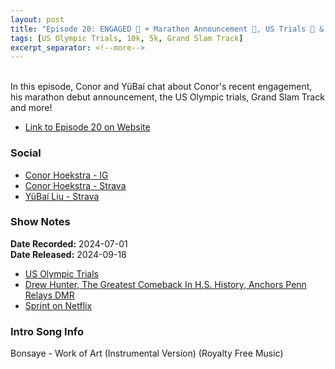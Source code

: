 ```yaml
---
layout: post
title: "Episode 20: ENGAGED 💍 + Marathon Announcement 🍻, US Trials 🏁 & Grand Slam Track 🏆!"
tags: [US Olympic Trials, 10k, 5k, Grand Slam Track]
excerpt_separator: <!--more-->
---
```


<div id="buzzsprout-player-15777590"></div><script src="https://www.buzzsprout.com/2138032/15777590-episode-20-engaged-marathon-announcement-us-trials-grand-slam-track.js?container_id=buzzsprout-player-15777590&player=small" type="text/javascript" charset="utf-8"></script>

<br>In this episode, Conor and YüBaí chat about Conor's recent engagement, his marathon debut announcement, the US Olympic trials, Grand Slam Track and more! 

<!--more-->

* [Link to Episode 20 on Website](https://r4podcast.com/2024/09/18/Episode-20.html)

### Social
 
* [Conor Hoekstra - IG](https://www.instagram.com/conorhoekstra/)
* [Conor Hoekstra - Strava](https://www.strava.com/athletes/59373430)
* [YüBaí Liu - Strava](https://www.strava.com/athletes/102365031)

### Show Notes
 
**Date Recorded:** 2024-07-01 <br>
**Date Released:** 2024-09-18

* [US Olympic Trials](https://www.usatf.org/events/2024/2024-u-s-olympic-team-trials-%E2%80%94-track-field)
* [Drew Hunter, The Greatest Comeback In H.S. History, Anchors Penn Relays DMR](https://www.youtube.com/watch?v=B7-ZRjSfP54)
* [Sprint on Netflix](https://www.netflix.com/title/81685880)

### Intro Song Info
 
Bonsaye - Work of Art (Instrumental Version) (Royalty Free Music)
